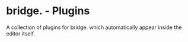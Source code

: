# bridge. - Plugins
A collection of plugins for bridge. which automatically appear inside the editor itself.
